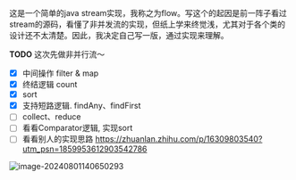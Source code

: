 这是一个简单的java stream实现，我称之为flow。写这个的起因是前一阵子看过stream的源码，看懂了非并发流的实现，但纸上学来终觉浅，尤其对于各个类的设计还不太清楚。因此，我决定自己写一版，通过实现来理解。

**TODO**
这次先做非并行流～

- [x] 中间操作 filter & map
- [x] 终结逻辑 count
- [x] sort 
- [x] 支持短路逻辑. findAny、findFirst
- [ ] collect、reduce
- [ ] 看看Comparator逻辑, 实现sort
- [ ] 看看别人的实现思路 https://zhuanlan.zhihu.com/p/16309803540?utm_psn=1859953612903542786

![image-20240801140650293](https://kkbabe-picgo.oss-cn-hangzhou.aliyuncs.com/img/image-20240801140650293.png)
